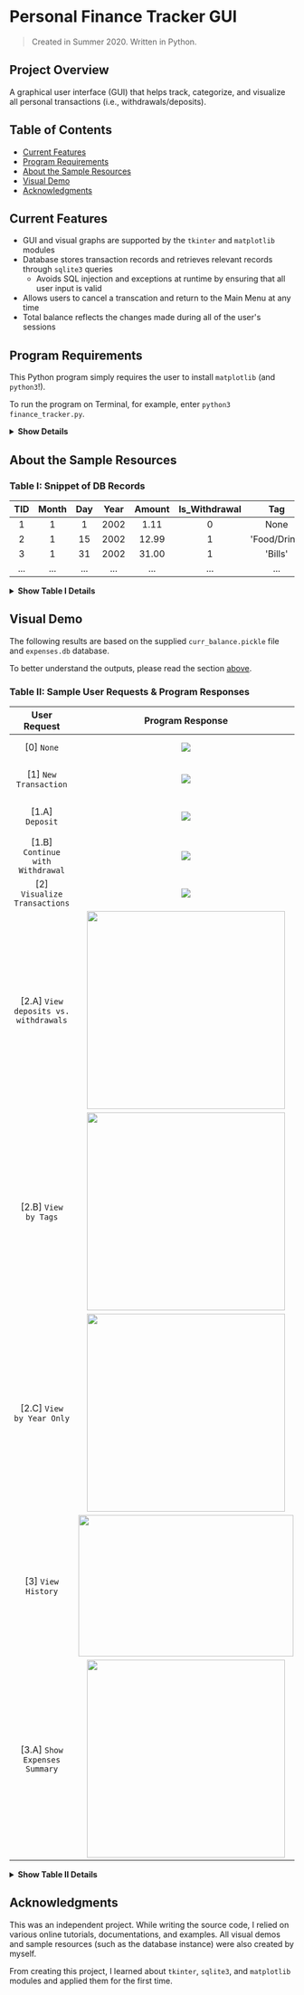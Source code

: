 # Personal Finance Tracker GUI
> Created in Summer 2020. Written in Python.

## Project Overview
A graphical user interface (GUI) that helps track, categorize, and visualize all personal transactions (i.e., withdrawals/deposits).

## Table of Contents
* [Current Features](https://github.com/jschhie/expenseTracker/#current-features)
* [Program Requirements](https://github.com/jschhie/expenseTracker/#program-requirements)
* [About the Sample Resources](https://github.com/jschhie/expenseTracker/#about-the-sample-resources)
* [Visual Demo](https://github.com/jschhie/expenseTracker/#visual-demo)
* [Acknowledgments](https://github.com/jschhie/expenseTracker/#acknowledgments)

## Current Features
- GUI and visual graphs are supported by the ```tkinter``` and ```matplotlib``` modules
- Database stores transaction records and retrieves relevant records through ```sqlite3``` queries
  - Avoids SQL injection and exceptions at runtime by ensuring that all user input is valid
- Allows users to cancel a transcation and return to the Main Menu at any time
- Total balance reflects the changes made during all of the user's sessions

## Program Requirements
This Python program simply requires the user to install ```matplotlib``` (and ```python3```!). 

To run the program on Terminal, for example, enter ``` python3 finance_tracker.py ```.

<details><summary><b>Show Details</b></summary>

As-is, the program has been initialized with some sample transactions, which are stored in the database ```expenses.db``` and ```curr_balance.pickle``` file. Alternatively, the user may provide their own input and "reset" the program's state. To do so, they need not download those two aforementioned files. The ```ExpenseTracker``` would then be emptied with a balance of $0.00.

</details>

## About the Sample Resources
### Table I: Snippet of DB Records
| TID | Month | Day | Year | Amount | Is_Withdrawal | Tag |
| :---: | :---: | :---: | :---:| :---: | :---: | :---:|
| 1 | 1 | 1 | 2002 | 1.11 | 0 | None |
| 2 | 1 | 15 | 2002 | 12.99 | 1 | 'Food/Drink' |
| 3 | 1	| 31 | 2002	| 31.00 | 1	| 'Bills' | 
| ... | ...	| ... | ...	| ... | ...	| ... | 


<details><summary><b>Show Table I Details</b></summary>

Table I is a snippet of the ```sample_records.csv```. See the [updated_demos](https://github.com/jschhie/expenseTracker/tree/master/updated_demos) for the full list of records.

Each record represents a successful transaction and is identified by a Transaction ID, or *TID*. 

In particular, the *Is_Withdrawal* field stores a boolean, which indicates if the *Amount* was deposited or withdrawn on the specified date. The last field, *Tag*, pertains to money withdrawals only. By default, the last two fields will be set to False/None for all deposits, respectively.

The current implementation has six available tags as follows: 'Shopping', 'Health', 'Bills', 'Travel', 'Food/Drink', and 'Other'. 

Lastly, *Month* is a digit, *k* that correponds to the *k*th calendar month. For example, if *k*=12, the respective record was committed on the 12th month--namely, December.

</details>

## Visual Demo
The following results are based on the supplied ```curr_balance.pickle``` file and ```expenses.db``` database. 

To better understand the outputs, please read the section [above](https://github.com/jschhie/expenseTracker/#about-the-sample-resources).

### Table II: Sample User Requests & Program Responses
| User Request | Program Response | Key Notes |
| :---: | :---: | :---: |
| [0] ```None``` | <img src="https://github.com/jschhie/expenseTracker/blob/master/updated_demos/new_main_menu.png"> | (Initial Program State) |
| [1] ```New Transaction``` | <img src="https://github.com/jschhie/expenseTracker/blob/master/updated_demos/new_txn_page.png"> | Choose to deposit/withdraw amount |
| [1.A] ```Deposit``` | <img src="https://github.com/jschhie/expenseTracker/blob/master/updated_demos/successful_deposit.png"> | Program will notify user of successful deposit/withdrawal | 
| [1.B] ```Continue with Withdrawal``` | <img src="https://github.com/jschhie/expenseTracker/blob/master/updated_demos/choose_tag_page.png"> | Associate transaction with a Tag |
| [2] ```Visualize Transactions``` | <img src="https://github.com/jschhie/expenseTracker/blob/master/updated_demos/new_view_history_page.png"> | Choose viewing mode |
| [2.A] ```View deposits vs. withdrawals```| <img src="https://github.com/jschhie/expenseTracker/blob/master/updated_demos/sample_all_txns.png" width="350" height="350"> | In this case, view report for January 2002 |  
| [2.B] ```View by Tags```| <img src="https://github.com/jschhie/expenseTracker/blob/master/updated_demos/sample_by_tags.png" width="350" height="350"> | In this case, view report for January 2002, by tags | 
| [2.C] ```View by Year Only```| <img src="https://github.com/jschhie/expenseTracker/blob/master/updated_demos/new_bar_chart.png" width="350" height="350"> | Here, view report for Year=2002 as a whole (Group by Transaction Type and Month) |
| [3] ``` View History ``` | <img src="https://github.com/jschhie/expenseTracker/blob/master/updated_demos/summary_input.png" width="380" height="250"> | Get details on records for January 2002 |
| [3.A] ``` Show Expenses Summary ``` | <img src="https://github.com/jschhie/expenseTracker/blob/master/updated_demos/summary_table.png" width="350" height="350">| Display details for first 10 records for January 2002 | 

<details><summary><b>Show Table II Details</b></summary>

Again, Table II's entries reflect the sample data provided; it does not show the *entire* process of committing/inputting all of the transactions into the database. Table II also does not show the program's response to all possible user input errors. If interested, please see the [updated_demos](https://github.com/jschhie/expenseTracker/tree/master/updated_demos) for all the generated error messages.

</details>

## Acknowledgments
This was an independent project. While writing the source code, I relied on various online tutorials, documentations, and examples. All visual demos and sample resources (such as the database instance) were also created by myself. 

From creating this project, I learned about ```tkinter```, ```sqlite3```, and ```matplotlib``` modules and applied them for the first time. 
